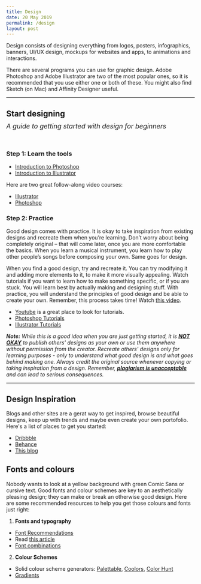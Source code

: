 ```yaml
---
title: Design
date: 20 May 2019
permalink: /design
layout: post
---
```


Design consists of designing everything from logos, posters, infographics, banners, UI/UX design, mockups for websites and apps, to animations and interactions.

There are several programs you can use for graphic design. Adobe Photoshop and Adobe Illustrator are two of the most popular ones, so it is recommended that you use either one or both of these. You might also find Sketch (on Mac) and Affinity Designer useful.

<hr>

<h2 style="margin-bottom: 10px; padding-bottom: 0;">Start designing</h2>
<div style="font-size: 1.1rem; padding-bottom: 30px;"><i>A guide to getting started with design for beginners</i></div>

### Step 1: Learn the tools

- [Introduction to Photoshop](https://www.sitepoint.com/getting-started-photoshop-5/)
- [Introduction to Illustrator](https://helpx.adobe.com/illustrator/how-to/ai-basics-fundamentals.html)

Here are two great follow-along video courses:

- [Illustrator](https://www.youtube.com/watch?v=IBouhf4seWQ&t=4s)
- [Photoshop](https://www.youtube.com/watch?v=sF_jSrBhdlg)

### Step 2: Practice

Good design comes with practice. It is okay to take inspiration from existing designs and recreate them when you’re learning. Don’t worry about being completely original – that will come later, once you are more comfortable the basics. When you learn a musical instrument, you learn how to play other people’s songs before composing your own. Same goes for design.

When you find a good design, try and recreate it. You can try modifying it and adding more elements to it, to make it more visually appealing. Watch tutorials if you want to learn how to make something specific, or if you are stuck. You will learn best by actually making and designing stuff. With practice, you will understand the principles of good design and be able to create your own. Remember, this process takes time! Watch [this video](https://www.youtube.com/watch?v=PbC4gqZGPSY).

- [Youtube](https://www.youtube.com/results?search_query=graphic+design+tutorials+illustrator) is a great place to look for tutorials.
- [Photoshop Tutorials](https://design.tutsplus.com/categories/adobe-photoshop)
- [Illustrator Tutorials](https://design.tutsplus.com/categories/adobe-illustrator)

<!-- <p style="font-family: 'IBM Plex Sans', 'Avenir', 'Trebuchet MS', sans-serif;"> -->

<i><b>Note:</b> While this is a good idea when you are just getting started, it is <b><u>NOT OKAY</u></b> to publish others' designs as your own or use them anywhere without permission from the creator. Recreate others' designs only for learning purposes - only to understand what good design is and what goes behind making one. Always credit the original source whenever copying or taking inspiration from a design. Remember, <b><u>plagiarism is unacceptable</u></b> and can lead to serious consequences.</i>

<!-- </p> -->

<hr>

## Design Inspiration

Blogs and other sites are a gerat way to get inspired, browse beautiful designs, keep up with trends and maybe even create your own portofolio. Here's a list of places to get you started:

- [Dribbble](https://dribbble.com)
- [Behance](https://behance.net)
- [This blog](https://medium.muz.li)

## Fonts and colours

Nobody wants to look at a yellow background with green Comic Sans or cursive text. Good fonts and colour schemes are key to an aesthetically pleasing design; they can make or break an otherwise good design. Here are some recommended resources to help you get those colours and fonts just right:

1. **Fonts and typography**
  - [Font Recommendations](https://typewolf.com/recommendations)
  - Read [this article](https://medium.com/gravitdesigner/typography-elements-everyone-needs-to-understand-5fdea82f470d)
  - [Font combinations](https://canva.com/font-combinations)

2. **Colour Schemes**
  - Solid colour scheme generators: [Palettable](https://palettable.io), [Coolors](https://coolors.co), [Color Hunt](https://colorhunt.co)
  - [Gradients](https://uigradients.co)
